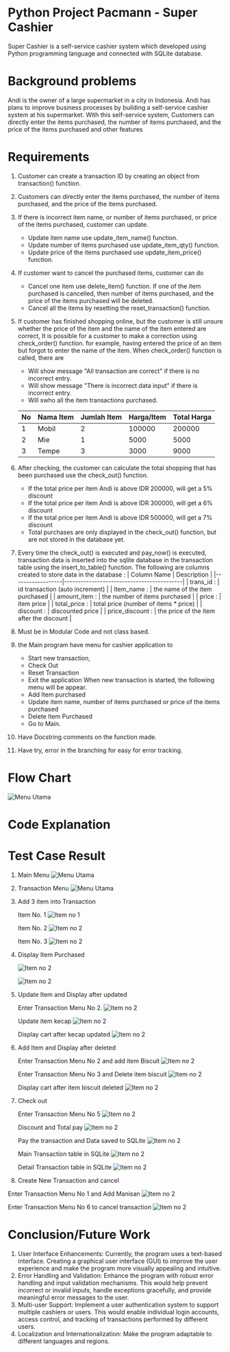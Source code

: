 # Python Project Pacmann - Super Cashier
Super Cashier is a self-service cashier system which developed using Python programming language and connected with SQLite database.

# Background problems
Andi is the owner of a large supermarket in a city in Indonesia. Andi has plans to improve business processes by building a self-service 
cashier system at his supermarket. With this self-service system, Customers can directly enter the items purchased, the number of items 
purchased, and the price of the items purchased and other features

# Requirements
1. Customer can create a transaction ID by creating an object from transaction() function.
2. Customers can directly enter the items purchased, the number of items purchased, and the price of the items purchased.
3. If there is incorrect item name, or number of items purchased, or price of the items purchased, customer can update.
   - Update item name use update_item_name() function.
   - Update number of items purchased use update_item_qty() function.
   - Update price of the items purchased use update_item_price() function.
   
5. If customer want to cancel the purchased items, customer can do
   -  Cancel one item use delete_item() function. If one of the item purchased is cancelled, then number of items purchased,
      and the price of the items purchased will be deleted.
   - Cancel all the items by resetting the reset_transaction() function.
   
7. If customer has finished shopping online, but the customer is still unsure whether the price of the item and the name
   of the item entered are correct, It is possible for a customer to make a correction using check_order() function.
   for example, having entered the price of an item but forgot to enter the name of the item.
   When check_order() function is called, there are
   - Will show message "All transaction are correct" if there is no incorrect entry.
   - Will show message "There is incorrect data input" if there is incorrect entry.
   - Will swho all the item transactions purchased.
   
   | No | Nama Item | Jumlah Item | Harga/Item | Total Harga |
   |----|-----------|-------------|------------|-------------|
   | 1  | Mobil     | 2           | 100000     | 200000      |
   | 2  | Mie       | 1           | 5000       | 5000        |
   | 3  | Tempe     | 3           | 3000       | 9000        |

9. After checking, the customer can calculate the total shopping that has been purchased use the check_out() function.
   - If the total price per item Andi is above IDR 200000, will get a 5% discount
   - If the total price per item Andi is above IDR 300000, will get a 6% discount
   - If the total price per item Andi is above IDR 500000, will get a 7% discount
   - Total purchases are only displayed in the check_out() function, but are not stored in the database yet.

10. Every time the check_out() is executed and pay_now() is executed, transaction data is inserted into the sqlite database
    in the transaction table using the insert_to_table() function.
    The following are columns created to store data in the database :
    | Column Name      | Description                               |
    |------------------|-------------------------------------------| 
    | trans_id :       |  id transaction (auto increment)          | 
    | Item_name      : |  the name of the item purchased           | 
    | amount_item    : |  the number of items purchased            | 
    | price          : |  item price                               | 
    | total_price    : |  total price (number of items * price)    | 
    | discount       : |  discounted price                         | 
    | price_discount : |  the price of the item after the discount |

 11. Must be in Modular Code and not class based.
 12. the Main program have menu for cashier application to
     - Start new transaction,
     - Check Out
     - Reset Transaction
     - Exit the application
     When new transaction is started, the following menu will be appear.
     - Add Item purchased
     - Update item name, number of items purchased or price of the items purchased
     - Delete Item Purchased
     - Go to Main.
 14. Have Docstring comments on the function made.
 15. Have try, error in the branching for easy for error tracking.

# Flow Chart

   ![Menu Utama](https://github.com/irwankilay/Super-Cashier/blob/main/flowchart.jpg)

#  Code Explanation


#  Test Case Result
1.  Main Menu
   ![Menu Utama](https://github.com/irwankilay/Super-Cashier/blob/main/1.jpg)
    
2. Transaction Menu 
   ![Menu Utama](https://github.com/irwankilay/Super-Cashier/blob/main/2.jpg)

3. Add 3 item into Transaction
   
   Item No. 1
   ![Item no 1](https://github.com/irwankilay/Super-Cashier/blob/main/3a.jpg)

   Item No. 2
   ![Item no 2](https://github.com/irwankilay/Super-Cashier/blob/main/3b.jpg)

   Item No. 3
   ![Item no 2](https://github.com/irwankilay/Super-Cashier/blob/main/3c.jpg)
   
5. Display Item Purchased
   
   ![Item no 2](https://github.com/irwankilay/Super-Cashier/blob/main/4a.jpg)

   ![Item no 2](https://github.com/irwankilay/Super-Cashier/blob/main/4b.jpg)
   
7. Update Item and Display after updated

   Enter Transaction Menu No 2.
   ![Item no 2](https://github.com/irwankilay/Super-Cashier/blob/main/5a.jpg)

   Update item kecap 
   ![Item no 2](https://github.com/irwankilay/Super-Cashier/blob/main/5b.jpg)

   Display cart after kecap updated
   ![Item no 2](https://github.com/irwankilay/Super-Cashier/blob/main/5c.jpg)

8. Add Item and Display after deleted

   Enter Transaction Menu No 2 and add item Biscuit
   ![Item no 2](https://github.com/irwankilay/Super-Cashier/blob/main/6a.jpg)

   Enter Transaction Menu No 3 and Delete item biscuit
   ![Item no 2](https://github.com/irwankilay/Super-Cashier/blob/main/6b.jpg)

   Display cart after item biscuit deleted
   ![Item no 2](https://github.com/irwankilay/Super-Cashier/blob/main/6c.jpg) 

9. Check out

   Enter Transaction Menu No 5 
   ![Item no 2](https://github.com/irwankilay/Super-Cashier/blob/main/7a.jpg)

   Discount and Total pay
   ![Item no 2](https://github.com/irwankilay/Super-Cashier/blob/main/7-b.jpg)

   Pay the transaction and Data saved to SQLite
   ![Item no 2](https://github.com/irwankilay/Super-Cashier/blob/main/7-c.jpg)

   Main Transaction table in SQLite
   ![Item no 2](https://github.com/irwankilay/Super-Cashier/blob/main/7-d.jpg)

   Detail Transaction table in SQLite
   ![Item no 2](https://github.com/irwankilay/Super-Cashier/blob/main/7-e.jpg)

11. Create New Transaction and cancel

   Enter Transaction Menu No 1 and Add Manisan
   ![Item no 2](https://github.com/irwankilay/Super-Cashier/blob/main/8a.jpg)

   Enter Transaction Menu No 6 to cancel transaction
   ![Item no 2](https://github.com/irwankilay/Super-Cashier/blob/main/8b.jpg)

# Conclusion/Future Work

1. User Interface Enhancements: Currently, the program uses a text-based interface.
   Creating a graphical user interface (GUI) to improve the user experience and make
   the program more visually appealing and intuitive.
2. Error Handling and Validation: Enhance the program with robust error handling and
   input validation mechanisms. This would help prevent incorrect or invalid inputs,
   handle exceptions gracefully, and provide meaningful error messages to the user.
3. Multi-user Support: Implement a user authentication system to support multiple
   cashiers or users. This would enable individual login accounts, access control,
   and tracking of transactions performed by different users.
4. Localization and Internationalization: Make the program adaptable to different
   languages and regions.

